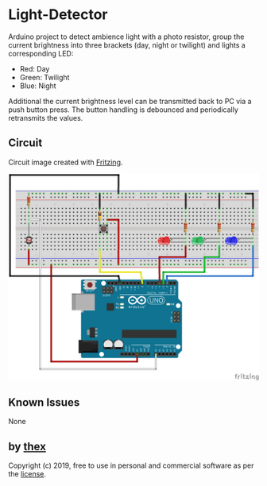 # Light-Detector
Arduino project to detect ambience light with a photo resistor, group the current brightness into three brackets (day, night or twilight) and lights a corresponding LED:

 * Red: Day
 * Green: Twilight
 * Blue: Night

Additional the current brightness level can be transmitted back to PC via a push button press. The button handling is debounced and periodically retransmits the values. 

## Circuit
Circuit image created with [Fritzing](http://fritzing.org/).

![1](/Circuit.png)

## Known Issues
None

## by [thex](https://github.com/thexmanxyz)
Copyright (c) 2019, free to use in personal and commercial software as per the [license](/LICENSE.md).
